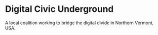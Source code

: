# Digital Civic Underground
A local coalition working to bridge the digital divide in Northern Vermont, USA.


